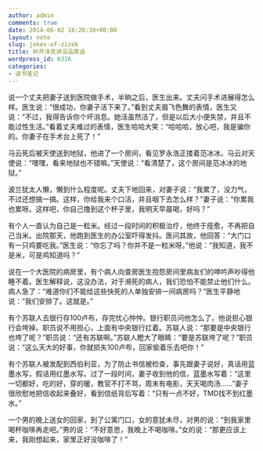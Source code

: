 ```yaml
---
author: admin
comments: true
date: 2014-06-02 16:20:39+00:00
layout: note
slug: jokes-of-zizek
title: 听齐泽克讲没品笑话
wordpress_id: 6316
categories:
- 读书笔记
---
```


说一个丈夫把妻子送到医院做手术，半晌之后，医生出来。丈夫问手术进展得怎么样。医生说：“很成功，你妻子活下来了。”看到丈夫眉飞色舞的表情，医生又说：“不过，我得告诉你个坏消息。她活虽然活了，但是以后大小便失禁，并且不能过性生活。”看着丈夫难过的表情，医生哈哈大笑：“哈哈哈，放心吧，我是骗你的。你妻子在手术台上死了！”

马云死后被天使送到地狱，他进了一个房间，看见罗永浩正搂着范冰冰。马云对天使说：“嘿嘿，看来地狱也不错嘛。”天使说：“看清楚了，这个房间是范冰冰的地狱。”

波兰犹太人懒，懒到什么程度呢。丈夫下地回来，对妻子说：“我累了，没力气，不过还想搞一搞。这样，你给我来个口活，并且咽下去怎么样？”妻子说：“你累我也累呀。这样吧，你自己撸到这个杯子里，我明天早晨喝，好吗？”

有个人一直认为自己是一粒米。经过一段时间的积极治疗，他终于痊愈，不再把自己当米。出院那天，他跑到医生的办公室吓得发抖。医问其故，他回答：“大门口有一只鸡要吃我。”医生说：“你忘了吗？你并不是一粒米呀。”他说：“我知道，我不是米，可是鸡知道吗？”

说在一个大医院的病房里，有个病人向查房医生抱怨房间里病友们的呻吟声吵得他睡不着。医生解释说，这没办法，对于濒死的病人，我们恐怕不能禁止他们什么。病人急了：“难道你们不能给这些快死的人单独安排一间病房吗？”医生平静地说：“我们安排了。这就是。”


有个苏联人去银行存100卢布，存完忧心忡忡。银行职员问他怎么了，他说担心银行会垮掉。职员说不用担心，上面有中央银行扛着。苏联人说：“那要是中央银行也垮了呢？”职员说：“还有苏联啊。”苏联人瞪大了眼睛：“要是苏联垮了呢？”职员说：“这么天大的好事，你就损失100卢布，回家偷着乐去吧你！”

有个苏联人被发配到西伯利亚，为了防止书信被检查，事先跟妻子说好，真话用蓝墨水写，假话用红墨水写。过了一段时间，妻子收到他的信，蓝墨水写着：“这里一切都好，吃的好，穿的暖，教官不打不骂，周末有电影，天天喝肉汤……”妻子很欣慰地把信收起来叠好，看到信纸背后写着：“只有一点不好，TMD找不到红墨水。”

一个男的晚上送女的回家，到了公寓门口，女的意犹未尽，对男的说：“到我家里喝杯咖啡再走吧。”男的说：“不好意思，我晚上不喝咖啡。”女的说：“那更应该上来，我刚想起来，家里正好没咖啡了！”

